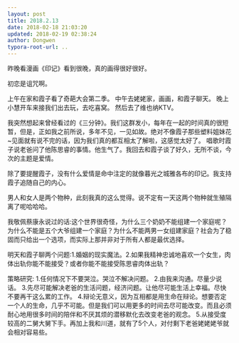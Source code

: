 ```yaml
---
layout: post
title: 2018.2.13
date: 2018-02-18 21:03:20
updated: 2018-02-19 02:38:24
author: Dongwen
typora-root-url: ..
---
```




昨晚看漫画《印记》看到很晚，真的画得很好很好。

初恋是诅咒啊。

上午在家和霞子看了奇葩大会第二季。
中午去姥姥家，画画，和霞子聊天。
晚上小慧开车来接我们出去玩，去吃喜窝。
然后去了维也纳KTV。

我突然想起来曾经看过的《三分钟》。我们这群发小，每年在一起的时间真的很短暂，但是，正如我之前所说，多年不见，一见如故。绝对不像霞子那些塑料姐妹花~见面就有说不完的话，因为我们真的都互相太了解啦，这感觉太好了。
唱歌时霞子说老爸问了他陈思睿的事情。他生气了。我回去和霞子谈了好久，无所不谈，今次的主题是爱情。

除了要提醒霞子，没有什么爱情是命中注定的就像暮光之城雅各布的印记。我支持霞子追随自己的内心。

男人和女人是两个物种，此刻我真的这么觉得。说不定有一天这两个物种就生殖隔离了呢哈哈哈。

我敬佩蔡康永说过的话:这个世界很奇怪，为什么三个奶奶不能组建一个家庭呢？为什么不能是五个大爷组建一个家庭？为什么不能两男一女组建家庭？社会为了稳固而只给出一个选项，而实际上那并非对于所有人都是最优选择。

明天和霞子聊两个问题:1.婚姻的现实魔法。2.如果我精神忠诚地喜欢一个女生，肉体出轨你能不能接受？或者你能不能接受陈思睿肉体出轨？

策略研究:
1.任何情况下不要哭泣。哭泣不解决问题。
2.由我来沟通。尽量少说话。
3.先尽可能解决老爸的生活问题，经济问题。让他尽可能生活上幸福。尽快不要再干这么累的工作。
4.辩论无意义，因为互相都是用生命在辩论。想要否定一个人的生命，几乎不可能。但是我们可以用更多的时间去尽可能改变。而且必须耐心地用很多时间的陪伴和不厌其烦的潜移默化去改变老爸的观念。
5.从接受度较高的二舅大舅下手。再加上我和川道，就有了5个人，对付剩下老爸姥姥姥爷就会相对容易些。